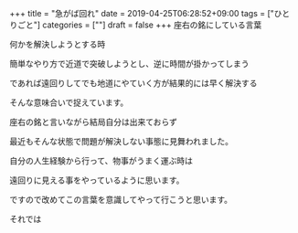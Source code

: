 +++
title = "急がば回れ"
date = 2019-04-25T06:28:52+09:00
tags = ["ひとりごと"]
categories = [""]
draft = false
+++
座右の銘にしている言葉

何かを解決しようとする時

簡単なやり方で近道で突破しようとし、逆に時間が掛かってしまう

であれば遠回りしてでも地道にやていく方が結果的には早く解決する

そんな意味合いで捉えています。

座右の銘と言いながら結局自分は出来ておらず

最近もそんな状態で問題が解決しない事態に見舞われました。

自分の人生経験から行って、物事がうまく運ぶ時は

遠回りに見える事をやっているように思います。

ですので改めてこの言葉を意識してやって行こうと思います。

それでは
